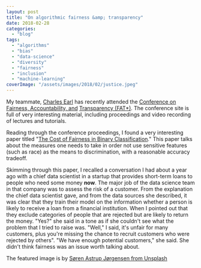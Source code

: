 ```yaml
---
layout: post
title: "On algorithmic fairness &amp; transparency"
date: 2018-02-28
categories: 
  - "blog"
tags: 
  - "algorithms"
  - "bias"
  - "data-science"
  - "diversity"
  - "fairness"
  - "inclusion"
  - "machine-learning"
coverImage: "/assets/images/2018/02/justice.jpeg"
---
```


My teammate, [Charles Earl](https://charlesearl.blog) has recently attended the [Conference on Fairness, Accountability, and](https://fatconference.org/) [Transparency (FAT\*)](https://fatconference.org/). The conference site is full of very interesting material, including proceedings and video recording of lectures and tutorials.

Reading through the conference proceedings, I found a very interesting paper titled "[The Cost of Fairness in Binary Classification](http://proceedings.mlr.press/v81/menon18a/menon18a.pdf)." This paper talks about the measures one needs to take in order not use sensitive features (such as race) as the means to discrimination, with a reasonable accuracy tradeoff.

Skimming through this paper, I recalled a conversation I had about a year ago with a chief data scientist in a startup that provides short-term loans to people who need some money **now**. The major job of the data science team in that company was to assess the risk of a customer. From the explanation the chief data scientist gave, and from the data sources she described, it was clear that they train their model on the information whether a person is likely to receive a loan from a financial institution. When I pointed out that they exclude categories of people that are rejected but are likely to return the money. "Yes?" she said in a tone as if she couldn't see what the problem that I tried to raise was. "Well," I said, it's unfair for many customers, plus you're missing the chance to recruit customers who were rejected by others". "We have enough potential customers," she said. She didn't think fairness was an issue worth talking about.

 

The featured image is by [Søren Astrup Jørgensen from Unsplash](https://unsplash.com/photos/oux1EInHTM4)
